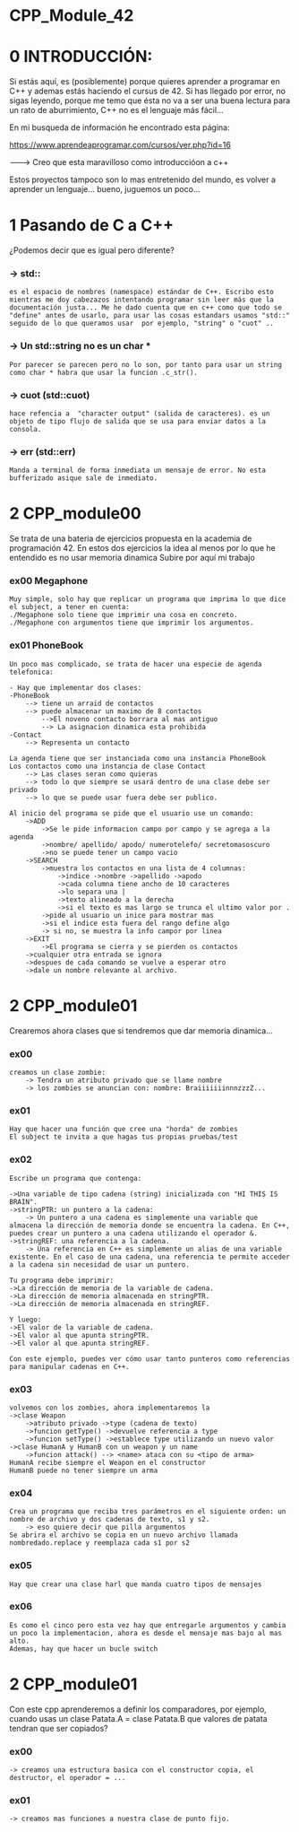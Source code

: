 # CPP_Module_42

# 0 INTRODUCCIÓN:

Si estás aquí, es (posiblemente) porque quieres aprender a programar en C++ y ademas estás haciendo el cursus de 42. Si has llegado por error, no sigas leyendo, porque me temo que ésta no va a ser una buena lectura para un rato de aburrimiento, C++ no es el lenguaje más fácil...

En mi busqueda de información he encontrado esta página:

https://www.aprendeaprogramar.com/cursos/ver.php?id=16

---> Creo que esta maravilloso como introduccióon a c++

Estos proyectos tampoco son lo mas entretenido del mundo, es volver a aprender un lenguaje... bueno, juguemos un poco...

# 1 Pasando de C a C++

¿Podemos decir que es igual pero diferente?


### -> std::
	es el espacio de nombres (namespace) estándar de C++. Escribo esto mientras me doy cabezazos intentando programar sin leer más que la documentación justa... Me he dado cuenta que en c++ como que todo se "define" antes de usarlo, para usar las cosas estandars usamos "std::" seguido de lo que queramos usar  por ejemplo, "string" o "cuot" ..

### -> Un std::string no es un char *
	Por parecer se parecen pero no lo son, por tanto para usar un string como char * habra que usar la funcion .c_str().

### -> cuot  (std::cuot)
	hace refencia a  "character output" (salida de caracteres). es un objeto de tipo flujo de salida que se usa para enviar datos a la consola.

### -> err	(std::err)
	Manda a terminal de forma inmediata un mensaje de error. No esta bufferizado asique sale de inmediato.

# 2 CPP_module00

Se trata de una bateria de ejercicios propuesta en la academia de programación 42.
En estos dos ejercicios la idea al menos por lo que he entendido es no usar memoria dinamica
	Subire por aquí mi trabajo

### ex00 Megaphone
	Muy simple, solo hay que replicar un programa que imprima lo que dice el subject, a tener en cuenta:
	./Megaphone solo tiene que imprimir una cosa en concreto.
	./Megaphone con argumentos tiene que imprimir los argumentos.

### ex01 PhoneBook
	Un poco mas complicado, se trata de hacer una especie de agenda telefonica:
	
	- Hay que implementar dos clases:
	-PhoneBook 
		--> tiene un arraid de contactos
		--> puede almacenar un maximo de 8 contactos
			-->El noveno contacto borrara al mas antiguo
			--> La asignacion dinamica esta prohibida
	-Contact
		--> Representa un contacto
	
	La agenda tiene que ser instanciada como una instancia PhoneBook
	Los contactos como una instancia de clase Contact
		--> Las clases seran como quieras
		--> todo lo que siempre se usará dentro de una clase debe ser privado
		--> lo que se puede usar fuera debe ser publico.

	Al inicio del programa se pide que el usuario use un comando:
		->ADD
			->Se le pide informacion campo por campo y se agrega a la agenda
			->nombre/ apellido/ apodo/ numerotelefo/ secretomasoscuro
			->no se puede tener un campo vacio
		->SEARCH
			->muestra los contactos en una lista de 4 columnas:
				->indice ->nombre ->apellido ->apodo
				->cada columna tiene ancho de 10 caracteres 
				->lo separa una | 
				->texto alineado a la derecha
				->si el texto es mas largo se trunca el ultimo valor por .
			->pide al usuario un inice para mostrar mas 
			->si el indice esta fuera del rango define algo
			-> si no, se muestra la info campor por linea
		->EXIT
			->El programa se cierra y se pierden os contactos
		->cualquier otra entrada se ignora
		->despues de cada comando se vuelve a esperar otro
		->dale un nombre relevante al archivo.

# 2 CPP_module01

Crearemos ahora clases que si tendremos que dar memoria dinamica...

### ex00
	creamos un clase zombie:
		-> Tendra un atributo privado que se llame nombre
		-> los zombies se anuncian con: nombre: BraiiiiiiinnnzzzZ...
### ex01
	Hay que hacer una función que cree una "horda" de zombies
	El subject te invita a que hagas tus propias pruebas/test
### ex02
	Escribe un programa que contenga:

	->Una variable de tipo cadena (string) inicializada con "HI THIS IS BRAIN".
	->stringPTR: un puntero a la cadena:
		-> Un puntero a una cadena es simplemente una variable que almacena la dirección de memoria donde se encuentra la cadena. En C++, puedes crear un puntero a una cadena utilizando el operador &.
	->stringREF: una referencia a la cadena.
		-> Una referencia en C++ es simplemente un alias de una variable existente. En el caso de una cadena, una referencia te permite acceder a la cadena sin necesidad de usar un puntero.

	Tu programa debe imprimir:
	->La dirección de memoria de la variable de cadena.
	->La dirección de memoria almacenada en stringPTR.
	->La dirección de memoria almacenada en stringREF.

	Y luego:
	->El valor de la variable de cadena.
	->El valor al que apunta stringPTR.
	->El valor al que apunta stringREF.

	Con este ejemplo, puedes ver cómo usar tanto punteros como referencias para manipular cadenas en C++.
### ex03
	volvemos con los zombies, ahora implementaremos la 
	->clase Weapon
		->atributo privado ->type (cadena de texto)
		->funcion getType() ->devuelve referencia a type
		->funcion setType() ->establece type utilizando un nuevo valor
	->clase HumanA y HumanB con un weapon y un name 
		->funcion attack() --> <name> ataca con su <tipo de arma>
	HumanA recibe siempre el Weapon en el constructor 
	HumanB puede no tener siempre un arma 
### ex04
	Crea un programa que reciba tres parámetros en el siguiente orden: un nombre de archivo y dos cadenas de texto, s1 y s2.
		-> eso quiere decir que pilla argumentos
	Se abrira el archivo se copia en un nuevo archivo llamada nombredado.replace y reemplaza cada s1 por s2
### ex05
	Hay que crear una clase harl que manda cuatro tipos de mensajes 
### ex06
	Es como el cinco pero esta vez hay que entregarle argumentos y cambia un poco la implementacion, ahora es desde el mensaje mas bajo al mas alto.
	Ademas, hay que hacer un bucle switch

# 2 CPP_module01

Con este cpp aprenderemos a definir los comparadores, por ejemplo, cuando usas un clase Patata.A = clase Patata.B que valores de patata tendran que ser copiados?
### ex00
	-> creamos una estructura basica con el constructor copia, el destructor, el operador = ...
### ex01
	-> creamos mas funciones a nuestra clase de punto fijo.

		

